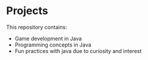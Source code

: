 # Projects

This repository contains:

 * Game development in Java
 * Programming concepts in Java
 * Fun practices with java due to curiosity and interest
 
